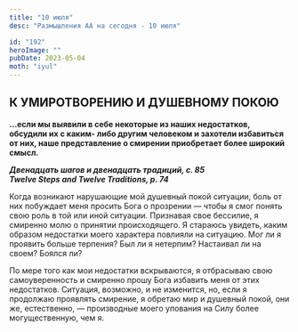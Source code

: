 ```yaml
---
title: "10 июля"
desc: "Размышления АА на сегодня - 10 июля"

id: "192"
heroImage: ""
pubDate: 2023-05-04
moth: "iyul"
---
```


## К УМИРОТВОРЕНИЮ И ДУШЕВНОМУ ПОКОЮ

**…если мы выявили в себе некоторые из наших недостатков, обсудили их с каким-
либо другим человеком и захотели избавиться от них, наше представление о
смирении приобретает более широкий смысл.**

**_Двенадцать шагов и двенадцать традиций, с. 85  
Twelve Steps and Twelve Traditions, p. 74_**

Когда возникают нарушающие мой душевный покой ситуации, боль от них побуждает
меня просить Бога о прозрении — чтобы я смог понять свою роль в той или иной
ситуации. Признавая свое бессилие, я смиренно молю о принятии происходящего. Я
стараюсь увидеть, каким образом недостатки моего характера повлияли на
ситуацию. Мог ли я проявить больше терпения? Был ли я нетерпим? Настаивал ли
на своем? Боялся ли?

По мере того как мои недостатки вскрываются, я отбрасываю свою самоуверенность
и смиренно прошу Бога избавить меня от этих недостатков. Ситуация, возможно, и
не изменится, но, если я продолжаю проявлять смирение, я обретаю мир и
душевный покой, они же, естественно, — производные моего упования на Силу
более могущественную, чем я.
